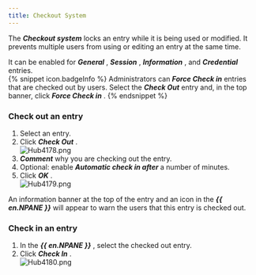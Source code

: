 ```yaml
---
title: Checkout System
---
```

The ***Checkout system*** locks an entry while it is being used or modified. It prevents multiple users from using or editing an entry at the same time.  

It can be enabled for ***General*** , ***Session*** , ***Information*** , and ***Credential*** entries.  
{% snippet icon.badgeInfo %} 
Administrators can ***Force Check in*** entries that are checked out by users. Select the ***Check Out*** entry and, in the top banner, click ***Force Check in*** . 
{% endsnippet %}
 
### Check out an entry 

1. Select an entry. 
1. Click ***Check Out*** .  
![Hub4178.png](/img/en/hub/Hub4178.png) 
1. ***Comment*** why you are checking out the entry. 
1. Optional: enable ***Automatic check in after*** a number of minutes. 
1. Click ***OK*** .  
![Hub4179.png](/img/en/hub/Hub4179.png)  

An information banner at the top of the entry and an icon in the ***{{ en.NPANE }}*** will appear to warn the users that this entry is checked out. 

### Check in an entry 

1. In the ***{{ en.NPANE }}*** , select the checked out entry. 
1. Click ***Check In*** .  
![Hub4180.png](/img/en/hub/Hub4180.png) 

